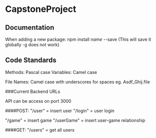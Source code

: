 # CapstoneProject


## Documentation
When adding a new package: npm install *name* --save (This will save it globally -g does not work)


## Code Standards
Methods: Pascal case
Variables: Camel case

File Names: Camel case with underscores for spaces
eg. Asdf_Ghij.file


###Current Backend URLs

API can be access on port 3000

####POST:
"/user" = insert user
"/login" = user login

"/game" = insert game
"/userGame" = insert user-game relationship

####GET:
"/users" = get all users


